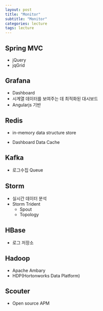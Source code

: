 ```yaml
---
layout: post
title: "Monitor"
subtitle: "Monitor"
categories: lecture
tags: lecture
---
```


Spring MVC
----------

* jQuery
* jqGrid


Grafana
-------

* Dashboard
* 시계열 데이터를 보여주는 데 최적화된 대시보드
* Angularjs 기반


Redis
-----

* in-memory data structure store

* Dashboard Data Cache


Kafka
-----

* 로그수집 Queue

Storm
-----

* 실시간 데이터 분석
* Storm Trident
  * Spout
  * Topology

HBase
-----

* 로그 저장소

Hadoop
------

* Apache Ambary
* HDP(Hortonworks Data Platform)

Scouter
-------

* Open source APM